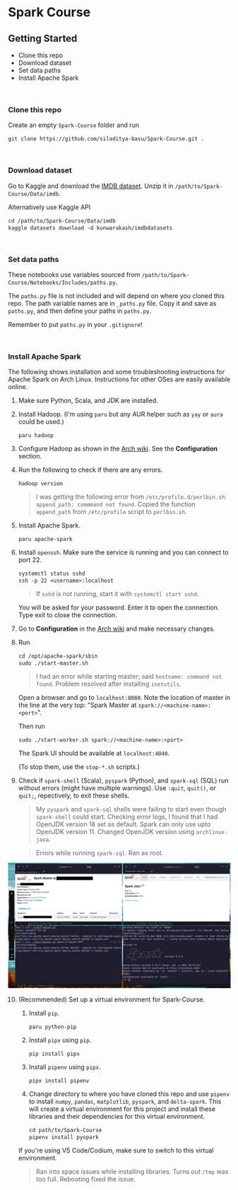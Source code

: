 # Spark Course

## Getting Started

- Clone this repo
- Download dataset
- Set data paths
- Install Apache Spark

&nbsp;
### Clone this repo

Create an empty `Spark-Course` folder and run

```
git clone https://github.com/siladitya-basu/Spark-Course.git .
```

&nbsp;
### Download dataset

Go to Kaggle and download the [IMDB dataset](https://www.kaggle.com/datasets/kunwarakash/imdbdatasets?select=title_ratings.tsv). Unzip it in `/path/to/Spark-Course/Data/imdb`.

Alternatively use Kaggle API

```
cd /path/to/Spark-Course/Data/imdb
kaggle datasets download -d kunwarakash/imdbdatasets
```

&nbsp;
### Set data paths
These notebooks use variables sourced from `/path/to/Spark-Course/Notebooks/Includes/paths.py`.

The `paths.py` file is not included and will depend on where you cloned this repo. The path variable names are in `_paths.py` file. Copy it and save as `paths.py`, and then define your paths in `paths.py`.

Remember to put `paths.py` in your `.gitignore`!

&nbsp;
### Install Apache Spark

The following shows installation and some troubleshooting instructions for Apache Spark on Arch Linux. Instructions for other OSes are easily available online.

1. Make sure Python, Scala, and JDK are installed.

2. Install Hadoop. (I'm using `paru` but any AUR helper such as `yay` or `aura` could be used.)
    ```
    paru hadoop
    ```

3. Configure Hadoop as shown in the [Arch wiki](https://wiki.archlinux.org/title/Hadoop). See the **Configuration** section.

4. Run the following to check if there are any errors.
    ```
    hadoop version
    ```
    > I was getting the following error from `/etc/profile.d/perlbin.sh`: `append_path: commmand not found`. Copied the function `append_path` from `/etc/profile` script to `perlbin.sh`.

5. Install Apache Spark.
    ```
    paru apache-spark
    ```

6. Install `openssh`. Make sure the service is running and you can connect to port 22.

    ```
    systemctl status sshd
    ssh -p 22 <username>:localhost
    ```

    >If `sshd` is not running, start it with `systemctl start sshd`.

    You will be asked for your password. Enter it to open the connection. Type exit to close the connection.

7. Go to **Configuration** in the [Arch wiki](https://wiki.archlinux.org/title/Apache_Spark) and make necessary changes.

8. Run 
    ```
    cd /opt/apache-spark/sbin
    sudo ./start-master.sh
    ```

    > I had an error while starting master; said `hostname: command not found`. Problem resolved after installing `inetutils`.

    Open a browser and go to `localhost:8080`. Note the location of master in the line at the very top: "Spark Master at `spark://<machine-name>:<port>`".
    
    Then run
    ```
    sudo ./start-worker.sh spark://<machine-name>:<port>
    ```

    The Spark UI should be available at `localhost:4040`.

    (To stop them, use the `stop-*.sh` scripts.)

9. Check if `spark-shell` (Scala), `pyspark` (Python), and `spark-sql` (SQL) run without errors (might have multiple warnings). Use `:quit`, `quit()`, or `quit;`, repectively, to exit these shells.

    > My `pyspark` and `spark-sql` shells were failing to start even though `spark-shell` could start. Checking error logs, I found that I had OpenJDK version 18 set as default. Spark can only use upto OpenJDK version 11. Changed OpenJDK version using `archlinux-java`.

    > Errors while running `spark-sql`. Ran as root.

![spark-setup](./Includes/images/spark.jpg)

10. (Recommended) Set up a virtual environment for Spark-Course.
    1. Install `pip`.
        ```
        paru python-pip
        ```
    2. Install `pipx` using `pip`.
        ```
        pip install pipx
        ```
    3. Install `pipenv` using `pipx`.
        ```
        pipx install pipenv
        ```
    4. Change directory to where you have cloned this repo and use `pipenv` to install `numpy`, `pandas`, `matplotlib`, `pyspark`, and `delta-spark`. This will create a virtual environment for this project and install these libraries and their dependencies for this virtual environment.
        ```
        cd path/to/Spark-Course
        pipenv install pyspark
        ```
    If you're using VS Code/Codium, make sure to switch to this virtual environment.

    > Ran into space issues while installing libraries. Turns out `/tmp` was too full. Rebooting fixed the issue.

